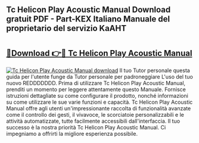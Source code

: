 ## Tc Helicon Play Acoustic Manual Download gratuit PDF - Part-KEX Italiano Manuale del proprietario del servizio KaAHT

# <h2><a href="http://dfcw9r.blite.top/?on=Tc+Helicon+Play+Acoustic+Manual">🔗Download 👉🔴 Tc Helicon Play Acoustic Manual</a></h2>

[![Tc Helicon Play Acoustic Manual download](https://i.imgur.com/lujVjoI.png)](http://dfcw9r.blite.top/?on=Tc+Helicon+Play+Acoustic+Manual)
Il tuo Tutor personale questa guida per l'utente funge da Tutor personale per padroneggiare L'uso del tuo nuovo REDDDDDDD. Prima di utilizzare Tc Helicon Play Acoustic Manual, prenditi un momento per leggere attentamente questo Manuale. Fornisce istruzioni dettagliate su come configurare il prodotto, nonché informazioni su come utilizzare le sue varie funzioni e capacità. Tc Helicon Play Acoustic Manual offre agli utenti un'impressionante raccolta di funzionalità avanzate come il controllo dei gesti, il vivavoce, le scorciatoie personalizzabili e le attività automatizzate, tutte facilmente accessibili dall'interfaccia. Il tuo successo è la nostra priorità Tc Helicon Play Acoustic Manual. Ci impegniamo a offrirti la migliore esperienza possibile.
